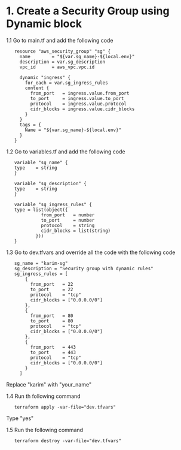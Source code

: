 # 1. Create a Security Group using Dynamic block

1.1 Go to main.tf and add the following code
```
   resource "aws_security_group" "sg" {
     name        = "${var.sg_name}-${local.env}"
     description = var.sg_description
     vpc_id      = aws_vpc.vpc.id

     dynamic "ingress" {
       for_each = var.sg_ingress_rules
       content {
         from_port   = ingress.value.from_port
         to_port     = ingress.value.to_port
         protocol    = ingress.value.protocol
         cidr_blocks = ingress.value.cidr_blocks
       }
     }
     tags = {
       Name = "${var.sg_name}-${local.env}"
     }
   }
```

1.2 Go to variables.tf and add the following code
```
   variable "sg_name" {
   type    = string
   }

   variable "sg_description" {
   type    = string
   }

   variable "sg_ingress_rules" {
   type = list(object({
             from_port   = number
             to_port     = number
             protocol    = string
             cidr_blocks = list(string)
           }))
   }
```

1.3 Go to dev.tfvars and override all the code with the following code
```
   sg_name = "karim-sg"
   sg_description = "Security group with dynamic rules"
   sg_ingress_rules = [
       {
         from_port   = 22
         to_port     = 22
         protocol    = "tcp"
         cidr_blocks = ["0.0.0.0/0"]
       },
       {
         from_port   = 80
         to_port     = 80
         protocol    = "tcp"
         cidr_blocks = ["0.0.0.0/0"]
       },
       {
         from_port   = 443
         to_port     = 443
         protocol    = "tcp"
         cidr_blocks = ["0.0.0.0/0"]
       }
     ]
```
Replace "karim" with "your_name"

1.4 Run th following command
```
   terraform apply -var-file="dev.tfvars"
```
Type "yes"

1.5 Run the following command
```
   terraform destroy -var-file="dev.tfvars"
```